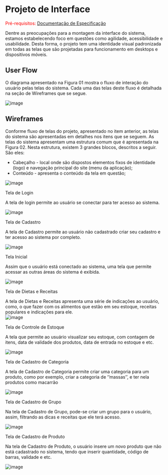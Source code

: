 
# Projeto de Interface

<span style="color:red">Pré-requisitos: <a href="2-Especificação do Projeto.md"> Documentação de Especificação</a></span>

Dentre as preocupações para a montagem da interface do sistema, estamos estabelecendo foco em questões como agilidade, acessibilidade e usabilidade. Desta forma, o projeto tem uma identidade visual padronizada em todas as telas que são projetadas para funcionamento em desktops e dispositivos móveis. 

## User Flow

O diagrama apresentado na Figura 01 mostra o fluxo de interação do usuário pelas telas do sistema. Cada uma das telas deste fluxo é detalhada na seção de Wireframes que se segue.

![image](https://user-images.githubusercontent.com/91296105/135925780-4f30eb2a-07d7-41a3-a20e-5fc4767340e1.png)

## Wireframes

Conforme fluxo de telas do projeto, apresentado no item anterior, as telas do sistema são apresentadas em detalhes nos itens que se seguem. As telas do sistema apresentam uma estrutura comum que é apresentada na Figura 02. Nesta estrutura, existem 3 grandes blocos, descritos a seguir. São eles: 

- Cabeçalho - local onde são dispostos elementos fixos de identidade (logo) e navegação principal do site (menu da aplicação); 
- Conteúdo - apresenta o conteúdo da tela em questão; 

![image](https://user-images.githubusercontent.com/91296105/135925838-8a67dbf9-02c3-4216-b669-ee653fa4411a.png)

 Tela de Login 

A tela de login permite ao usuário se conectar para ter acesso ao sistema. 

![image](https://user-images.githubusercontent.com/91296105/135925875-52b48dff-5c51-46a9-acb2-4101b24ada2c.png)

Tela de Cadastro 

A tela de Cadastro permite ao usuário não cadastrado criar seu cadastro e ter acesso ao sistema por completo.  

![image](https://user-images.githubusercontent.com/91296105/135925977-5bf54a60-4040-4591-a4f1-c326ddd9e62f.png)

Tela Inicial 

Assim que o usuário está conectado ao sistema, uma tela que permite acessar as outras áreas do sistema é exibida. 

![image](https://user-images.githubusercontent.com/91296105/135926021-6e834d8a-42b3-402d-a34a-a5f4418120f2.png)

Tela de Dietas e Receitas 

A tela de Dietas e Receitas apresenta uma série de indicações ao usuário, como, o que fazer com os alimentos que estão em seu estoque, receitas populares e indicações para ele.  
![image](https://user-images.githubusercontent.com/91296105/135926107-92afe8c4-0893-4973-96b7-5be1a933abb9.png)
 
Tela de Controle de Estoque 

A tela que permite ao usuário visualizar seu estoque, com contagem de itens, data de validade dos produtos, data de entrada no estoque e etc. 

![image](https://user-images.githubusercontent.com/91296105/135926156-cfd861f5-6833-4f21-a60d-ea009d6e2ebc.png)

Tela de Cadastro de Categoria 

A tela de Cadastro de Categoria permite criar uma categoria para um produto, como por exemplo, criar a categoria de ‘’massas’’, e ter nela produtos como macarrão

![image](https://user-images.githubusercontent.com/91296105/135926254-d1386961-6426-4ba3-bd60-d76a58e7876c.png)

Tela de Cadastro de Grupo 

Na tela de Cadastro de Grupo, pode-se criar um grupo para o usuário, assim, filtrando as dicas e receitas que ele terá acesso. 

![image](https://user-images.githubusercontent.com/91296105/135926300-dea394f1-59b6-4c72-b2ef-636b87c432ba.png)

Tela de Cadastro de Produto 

Na tela de Cadastro de Produto, o usuário insere um novo produto que não está cadastrado no sistema, tendo que inserir quantidade, código de barras, validade e etc. 

 ![image](https://user-images.githubusercontent.com/91296105/135926364-ceeebc62-68e3-4697-883c-1b7958589cdd.png)


